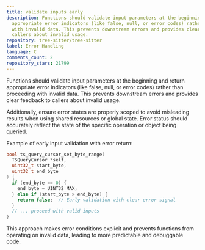 ```yaml
---
title: validate inputs early
description: Functions should validate input parameters at the beginning and return
  appropriate error indicators (like false, null, or error codes) rather than proceeding
  with invalid data. This prevents downstream errors and provides clear feedback to
  callers about invalid usage.
repository: tree-sitter/tree-sitter
label: Error Handling
language: C
comments_count: 2
repository_stars: 21799
---
```


Functions should validate input parameters at the beginning and return appropriate error indicators (like false, null, or error codes) rather than proceeding with invalid data. This prevents downstream errors and provides clear feedback to callers about invalid usage.

Additionally, ensure error states are properly scoped to avoid misleading results when using shared resources or global state. Error status should accurately reflect the state of the specific operation or object being queried.

Example of early input validation with error return:
```c
bool ts_query_cursor_set_byte_range(
  TSQueryCursor *self,
  uint32_t start_byte,
  uint32_t end_byte
) {
  if (end_byte == 0) {
    end_byte = UINT32_MAX;
  } else if (start_byte > end_byte) {
    return false;  // Early validation with clear error signal
  }
  // ... proceed with valid inputs
}
```

This approach makes error conditions explicit and prevents functions from operating on invalid data, leading to more predictable and debuggable code.